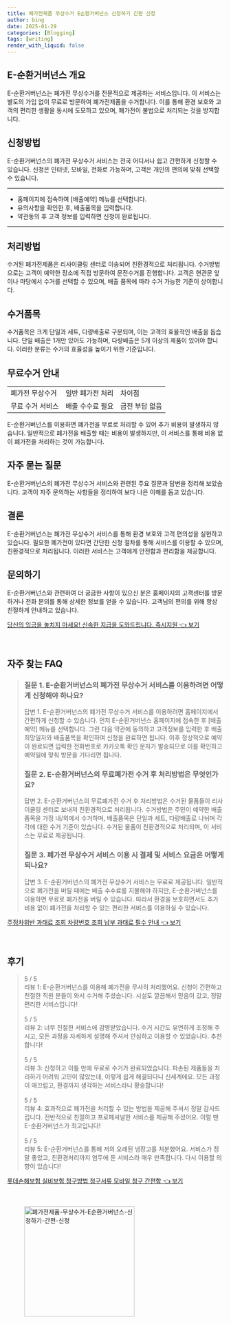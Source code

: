 ```yaml
---
title: 폐가전제품 무상수거 E순환거버넌스 신청하기 간편 신청
author: bing
date: 2025-01-29
categories: [Blogging]
tags: [writing]
render_with_liquid: false
---
```



<h2 id='E-순환거버넌스 개요'>E-순환거버넌스 개요</h2>

<p>E-순환거버넌스는 폐가전 무상수거를 전문적으로 제공하는 서비스입니다. 이 서비스는 별도의 가입 없이 무료로 방문하여 폐가전제품을 수거합니다. 이를 통해 환경 보호와 고객의 편리한 생활을 동시에 도모하고 있으며, 폐가전이 불법으로 처리되는 것을 방지합니다.</p>

<h2 id='신청방법'>신청방법</h2>

<p>E-순환거버넌스의 폐가전 무상수거 서비스는 전국 어디서나 쉽고 간편하게 신청할 수 있습니다. 신청은 인터넷, 모바일, 전화로 가능하며, 고객은 개인의 편의에 맞춰 선택할 수 있습니다.</p>

<hr />

<ul>
    <li>홈페이지에 접속하여 [배출예약] 메뉴를 선택합니다.</li>
    <li>유의사항을 확인한 후, 배출품목을 입력합니다.</li>
    <li>약관동의 후 고객 정보를 입력하면 신청이 완료됩니다.</li>
</ul>

<hr />

<h2 id='처리방법'>처리방법</h2>

<p>수거된 폐가전제품은 리사이클링 센터로 이송되어 친환경적으로 처리됩니다. 수거방법으로는 고객이 예약한 장소에 직접 방문하여 문전수거를 진행합니다. 고객은 현관문 앞이나 마당에서 수거를 선택할 수 있으며, 배출 품목에 따라 수거 가능한 기준이 상이합니다.</p>

<h2 id='수거품목'>수거품목</h2>

<p>수거품목은 크게 단일과 세트, 다량배출로 구분되며, 이는 고객의 효율적인 배출을 돕습니다. 단일 배출은 1개만 있어도 가능하며, 다량배출은 5개 이상의 제품이 있어야 합니다. 이러한 분류는 수거의 효율성을 높이기 위한 기준입니다.</p>

<h2 id='무료수거 안내'>무료수거 안내</h2>

<table>
    <tr>
        <td>폐가전 무상수거</td>
        <td>일반 폐가전 처리</td>
        <td>차이점</td>
    </tr>
    <tr>
        <td>무료 수거 서비스</td>
        <td>배출 수수료 필요</td>
        <td>금전 부담 없음</td>
    </tr>
</table>

<p>E-순환거버넌스를 이용하면 폐가전을 무료로 처리할 수 있어 추가 비용이 발생하지 않습니다. 일반적으로 폐가전을 배출할 때는 비용이 발생하지만, 이 서비스를 통해 비용 없이 폐가전을 처리하는 것이 가능합니다.</p>

<h2 id='자주 묻는 질문'>자주 묻는 질문</h2>

<p>E-순환거버넌스의 폐가전 무상수거 서비스와 관련된 주요 질문과 답변을 정리해 보았습니다. 고객이 자주 문의하는 사항들을 정리하여 보다 나은 이해를 돕고 있습니다.</p>

<h2 id='결론'>결론</h2>

<p>E-순환거버넌스는 폐가전 무상수거 서비스를 통해 환경 보호와 고객 편의성을 실현하고 있습니다. 필요한 폐가전이 있다면 간단한 신청 절차를 통해 서비스를 이용할 수 있으며, 친환경적으로 처리됩니다. 이러한 서비스는 고객에게 안전함과 편리함을 제공합니다.</p>

<h2 id='문의하기'>문의하기</h2>

<p>E-순환거버넌스와 관련하여 더 궁금한 사항이 있으신 분은 홈페이지의 고객센터를 방문하거나 전화 문의를 통해 상세한 정보를 얻을 수 있습니다. 고객님의 편의를 위해 항상 친절하게 안내하고 있습니다.</p>


<p><a class="click-button" title="당신의 임금을 놓치지 마세요! 신속한 지급을 도와드립니다. 즉시지원" href="https://adkhouse.github.io/posts/%EB%8B%B9%EC%8B%A0%EC%9D%98-%EC%9E%84%EA%B8%88%EC%9D%84-%EB%86%93%EC%B9%98%EC%A7%80-%EB%A7%88%EC%84%B8%EC%9A%94!-%EC%8B%A0%EC%86%8D%ED%95%9C-%EC%A7%80%EA%B8%89%EC%9D%84-%EB%8F%84%EC%99%80%EB%93%9C%EB%A6%BD%EB%8B%88%EB%8B%A4.-%EC%A6%89%EC%8B%9C%EC%A7%80%EC%9B%90/" rel="dofollow">당신의 임금을 놓치지 마세요! 신속한 지급을 도와드립니다. 즉시지원 👈 보기</a></p><br>
<h2 id='자주_찾는_FAQ'>자주 찾는 FAQ</h2>
<div itemscope="" itemtype="https://schema.org/FAQPage"> 
<blockquote> 
<div itemscope="" itemprop="mainEntity" itemtype="https://schema.org/Question"> 
<h3 itemprop="name">질문 1. E-순환거버넌스의 폐가전 무상수거 서비스를 이용하려면 어떻게 신청해야 하나요?</h3> 
<div itemscope="" itemprop="acceptedAnswer" itemtype="https://schema.org/Answer"> 
<span itemprop="text"> 
<p>답변 1. E-순환거버넌스의 폐가전 무상수거 서비스를 이용하려면 홈페이지에서 간편하게 신청할 수 있습니다. 먼저 E-순환거버넌스 홈페이지에 접속한 후 [배출예약] 메뉴를 선택합니다. 그런 다음 약관에 동의하고 고객정보를 입력한 후 배출희망일자와 배출품목을 확인하여 신청을 완료하면 됩니다. 이후 정상적으로 예약이 완료되면 입력한 전화번호로 카카오톡 확인 문자가 발송되므로 이를 확인하고 예약일에 맞춰 방문을 기다리면 됩니다.</p> 
</span> 
</div> 
</div> 

<div itemscope="" itemprop="mainEntity" itemtype="https://schema.org/Question"> 
<h3 itemprop="name">질문 2. E-순환거버넌스의 무료폐가전 수거 후 처리방법은 무엇인가요?</h3> 
<div itemscope="" itemprop="acceptedAnswer" itemtype="https://schema.org/Answer"> 
<span itemprop="text"> 
<p>답변 2. E-순환거버넌스의 무료폐가전 수거 후 처리방법은 수거된 물품들이 리사이클링 센터로 보내져 친환경적으로 처리됩니다. 수거방법은 주민이 예약한 배출 품목을 가정 내/외에서 수거하며, 배출품목은 단일과 세트, 다량배출로 나뉘며 각각에 대한 수거 기준이 있습니다. 수거된 물품이 친환경적으로 처리되며, 이 서비스는 무료로 제공됩니다.</p> 
</span> 
</div> 
</div> 

<div itemscope="" itemprop="mainEntity" itemtype="https://schema.org/Question"> 
<h3 itemprop="name">질문 3. 폐가전 무상수거 서비스 이용 시 결제 및 서비스 요금은 어떻게 되나요?</h3> 
<div itemscope="" itemprop="acceptedAnswer" itemtype="https://schema.org/Answer"> 
<span itemprop="text"> 
<p>답변 3. E-순환거버넌스의 폐가전 무상수거 서비스는 무료로 제공됩니다. 일반적으로 폐가전을 버릴 때에는 배출 수수료를 지불해야 하지만, E-순환거버넌스를 이용하면 무료로 폐가전을 버릴 수 있습니다. 따라서 환경을 보호하면서도 추가 비용 없이 폐가전을 처리할 수 있는 편리한 서비스를 이용하실 수 있습니다.</p> 
</span> 
</div> 
</div> 
</blockquote> 
</div>
<p><a class="click-button" title="주정차위반 과태료 조회 차량번호 조회 납부 과태료 필수 안내" href="https://adkhouse.github.io/posts/%EC%A3%BC%EC%A0%95%EC%B0%A8%EC%9C%84%EB%B0%98-%EA%B3%BC%ED%83%9C%EB%A3%8C-%EC%A1%B0%ED%9A%8C-%EC%B0%A8%EB%9F%89%EB%B2%88%ED%98%B8-%EC%A1%B0%ED%9A%8C-%EB%82%A9%EB%B6%80-%EA%B3%BC%ED%83%9C%EB%A3%8C-%ED%95%84%EC%88%98-%EC%95%88%EB%82%B4/" rel="dofollow">주정차위반 과태료 조회 차량번호 조회 납부 과태료 필수 안내 👈 보기</a></p><br>
<h2 id='후기'>후기</h2>
<div itemscope itemtype="https://schema.org/Product">
  <blockquote>
  <div itemprop="review" itemscope itemtype="https://schema.org/Review">
      <div itemprop="reviewRating" itemscope itemtype="https://schema.org/Rating"> <span itemprop="ratingValue">5</span> / <span itemprop="bestRating">5</span> </div>
      <span itemprop="reviewBody">리뷰 1: E-순환거버넌스를 이용해 폐가전을 무사히 처리했어요. 신청이 간편하고 친절한 직원 분들이 와서 수거해 주셨습니다. 시설도 깔끔해서 믿음이 갔고, 정말 편리한 서비스입니다!</span>
  </div>
  <br>
  <div itemprop="review" itemscope itemtype="https://schema.org/Review">
      <div itemprop="reviewRating" itemscope itemtype="https://schema.org/Rating"> <span itemprop="ratingValue">5</span> / <span itemprop="bestRating">5</span> </div>
      <span itemprop="reviewBody">리뷰 2: 너무 친절한 서비스에 감명받았습니다. 수거 시간도 유연하게 조정해 주시고, 모든 과정을 자세하게 설명해 주셔서 안심하고 이용할 수 있었습니다. 추천합니다!</span>
  </div>
  <br>
  <div itemprop="review" itemscope itemtype="https://schema.org/Review">
      <div itemprop="reviewRating" itemscope itemtype="https://schema.org/Rating"> <span itemprop="ratingValue">5</span> / <span itemprop="bestRating">5</span> </div>
      <span itemprop="reviewBody">리뷰 3: 신청하고 이틀 만에 무료로 수거가 완료되었습니다. 파손된 제품들을 처리하기 어려워 고민이 많았는데, 이렇게 쉽게 해결되다니 신세계에요. 모든 과정이 매끄럽고, 환경까지 생각하는 서비스라니 황송합니다!</span>
  </div>
  <br>
  <div itemprop="review" itemscope itemtype="https://schema.org/Review">
      <div itemprop="reviewRating" itemscope itemtype="schema.org/Rating"> <span itemprop="ratingValue">5</span> / <span itemprop="bestRating">5</span> </div>
      <span itemprop="reviewBody">리뷰 4: 효과적으로 폐가전을 처리할 수 있는 방법을 제공해 주셔서 정말 감사드립니다. 전반적으로 친절하고 프로페셔널한 서비스를 제공해 주셨어요. 이럴 땐 E-순환거버넌스가 최고입니다!</span>
  </div>
  <br>
  <div itemprop="review" itemscope itemtype="https://schema.org/Review">
      <div itemprop="reviewRating" itemscope itemtype="https://schema.org/Rating"> <span itemprop="ratingValue">5</span> / <span itemprop="bestRating">5</span> </div>
      <span itemprop="reviewBody">리뷰 5: E-순환거버넌스를 통해 저의 오래된 냉장고를 처분했어요. 서비스가 정말 좋았고, 친환경처리까지 염두에 둔 서비스라 매우 만족합니다. 다시 이용할 의향이 있습니다!</span>
  </div>
  </blockquote>
</div>
<p><a class="click-button" title="롯데손해보험 실비보험 청구방법 청구서류 모바일 청구 간편함" href="https://adkhouse.github.io/posts/%EB%A1%AF%EB%8D%B0%EC%86%90%ED%95%B4%EB%B3%B4%ED%97%98-%EC%8B%A4%EB%B9%84%EB%B3%B4%ED%97%98-%EC%B2%AD%EA%B5%AC%EB%B0%A9%EB%B2%95-%EC%B2%AD%EA%B5%AC%EC%84%9C%EB%A5%98-%EB%AA%A8%EB%B0%94%EC%9D%BC-%EC%B2%AD%EA%B5%AC-%EA%B0%84%ED%8E%B8%ED%95%A8/" rel="dofollow">롯데손해보험 실비보험 청구방법 청구서류 모바일 청구 간편함 👈 보기</a></p><br>
<figure class="image"><img src="https://adkhouse.github.io/assets/img/thumbnail/폐가전제품-무상수거-E순환거버넌스-신청하기-간편-신청.webp" alt="폐가전제품-무상수거-E순환거버넌스-신청하기-간편-신청" width="256" height="256"></figure>